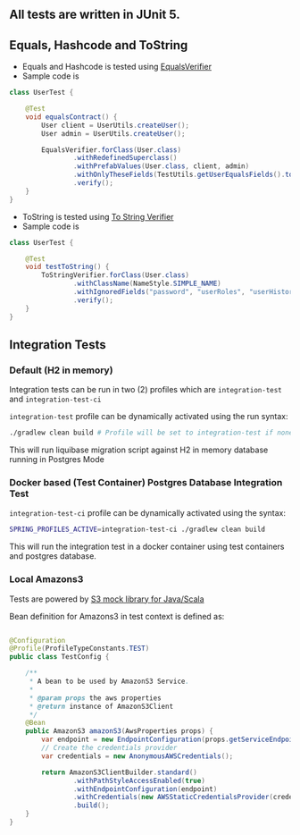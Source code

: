 ## All tests are written in JUnit 5.

## Equals, Hashcode and ToString

- Equals and Hashcode is tested using [EqualsVerifier](https://github.com/jqno/equalsverifier)
- Sample code is

```java
class UserTest {

    @Test
    void equalsContract() {
        User client = UserUtils.createUser();
        User admin = UserUtils.createUser();

        EqualsVerifier.forClass(User.class)
                .withRedefinedSuperclass()
                .withPrefabValues(User.class, client, admin)
                .withOnlyTheseFields(TestUtils.getUserEqualsFields().toArray(new String[0]))
                .verify();
    }
}
```

- ToString is tested using [To String Verifier](https://github.com/jparams/to-string-verifier)
- Sample code is

```java
class UserTest {

    @Test
    void testToString() {
        ToStringVerifier.forClass(User.class)
                .withClassName(NameStyle.SIMPLE_NAME)
                .withIgnoredFields("password", "userRoles", "userHistories")
                .verify();
    }
}
```

## Integration Tests

### Default (H2 in memory)

Integration tests can be run in two (2)
profiles which are `integration-test` and `integration-test-ci`

`integration-test` profile can be dynamically activated using the run syntax:

```bash
./gradlew clean build # Profile will be set to integration-test if none is provided
```

This will run liquibase migration script against H2 in memory database running in Postgres Mode


### Docker based (Test Container) Postgres Database Integration Test
`integration-test-ci` profile can be dynamically activated using the syntax:

```bash
SPRING_PROFILES_ACTIVE=integration-test-ci ./gradlew clean build
```

This will run the integration test in a docker container using test containers and postgres database.

### Local Amazons3

Tests are powered by [S3 mock library for Java/Scala](https://github.com/findify/s3mock)

Bean definition for Amazons3 in test context is defined as:

```java

@Configuration
@Profile(ProfileTypeConstants.TEST)
public class TestConfig {

    /**
     * A bean to be used by AmazonS3 Service.
     *
     * @param props the aws properties
     * @return instance of AmazonS3Client
     */
    @Bean
    public AmazonS3 amazonS3(AwsProperties props) {
        var endpoint = new EndpointConfiguration(props.getServiceEndpoint(), props.getRegion());
        // Create the credentials provider
        var credentials = new AnonymousAWSCredentials();

        return AmazonS3ClientBuilder.standard()
                .withPathStyleAccessEnabled(true)
                .withEndpointConfiguration(endpoint)
                .withCredentials(new AWSStaticCredentialsProvider(credentials))
                .build();
    }
}

```
